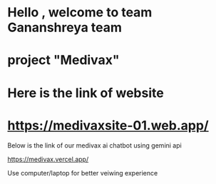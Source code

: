 # Hello , welcome to team Gananshreya team
# project "Medivax" 
# Here is the link of website
# https://medivaxsite-01.web.app/

Below is the link of our medivax ai chatbot using gemini api

https://medivax.vercel.app/

Use computer/laptop for better veiwing experience
